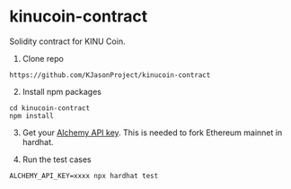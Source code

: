 # kinucoin-contract
Solidity contract for KINU Coin.

1. Clone repo

```shell
https://github.com/KJasonProject/kinucoin-contract
```

2. Install npm packages

```shell
cd kinucoin-contract
npm install
```

3. Get your [Alchemy API key](https://www.alchemy.com/). This is needed to fork Ethereum mainnet in hardhat.

4. Run the test cases
```shell
ALCHEMY_API_KEY=xxxx npx hardhat test
```
